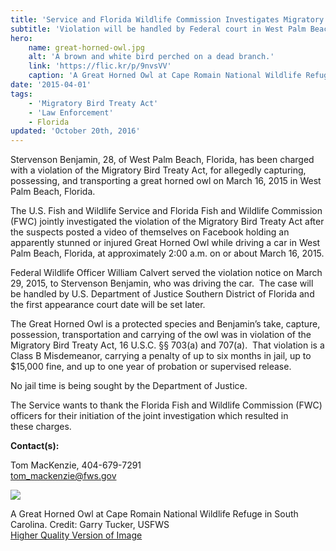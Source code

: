 ```yaml
---
title: 'Service and Florida Wildlife Commission Investigates Migratory Bird Treaty Act Violation posted on Facebook'
subtitle: 'Violation will be handled by Federal court in West Palm Beach'
hero:
    name: great-horned-owl.jpg
    alt: 'A brown and white bird perched on a dead branch.'
    link: 'https://flic.kr/p/9nvsVV'
    caption: 'A Great Horned Owl at Cape Romain National Wildlife Refuge in South Carolina. Photo by Garry Tucker, USFWS.'
date: '2015-04-01'
tags:
    - 'Migratory Bird Treaty Act'
    - 'Law Enforcement'
    - Florida
updated: 'October 20th, 2016'
---
```


Stervenson Benjamin, 28, of West Palm Beach, Florida, has been charged with a violation of the Migratory Bird Treaty Act, for allegedly capturing, possessing, and transporting a great horned owl on March 16, 2015 in West Palm Beach, Florida.

The U.S. Fish and Wildlife Service and Florida Fish and Wildlife Commission (FWC) jointly investigated the violation of the Migratory Bird Treaty Act after the suspects posted a video of themselves on Facebook holding an apparently stunned or injured Great Horned Owl while driving a car in West Palm Beach, Florida, at approximately 2:00 a.m. on or about March 16, 2015.

Federal Wildlife Officer William Calvert served the violation notice on March 29, 2015, to Stervenson Benjamin, who was driving the car.  The case will be handled by U.S. Department of Justice Southern District of Florida and the first appearance court date will be set later.

The Great Horned Owl is a protected species and Benjamin’s take, capture, possession, transportation and carrying of the owl was in violation of the Migratory Bird Treaty Act, 16 U.S.C. §§ 703(a) and 707(a).  That violation is a Class B Misdemeanor, carrying a penalty of up to six months in jail, up to $15,000 fine, and up to one year of probation or supervised release.  

No jail time is being sought by the Department of Justice.

The Service wants to thank the Florida Fish and Wildlife Commission (FWC) officers for their initiation of the joint investigation which resulted in these charges.

**Contact(s):**  

Tom MacKenzie, 404-679-7291  
tom_mackenzie@fws.gov

![](images/newsUploads/newsThumbs/newsImageThumb76187423-A3A0-E825-74168F85B0A11E9A.jpg)

A Great Horned Owl at Cape Romain National Wildlife Refuge in South Carolina. Credit: Garry Tucker, USFWS  
[Higher Quality Version of Image](https://flic.kr/p/9nvsVV)
